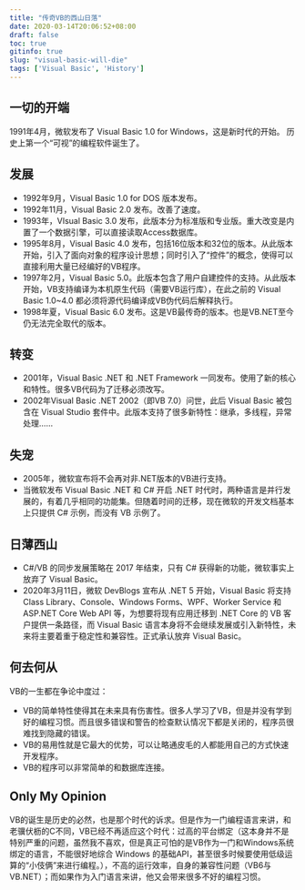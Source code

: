 ```yaml
---
title: "传奇VB的西山日落"
date: 2020-03-14T20:06:52+08:00
draft: false
toc: true
gitinfo: true
slug: "visual-basic-will-die"
tags: ['Visual Basic', 'History']
---
```


## 一切的开端

1991年4月，微软发布了 Visual Basic 1.0 for Windows，这是新时代的开始。
历史上第一个“可视”的编程软件诞生了。

## 发展

-   1992年9月，Visual Basic 1.0 for DOS 版本发布。
-   1992年11月，Visual Basic 2.0 发布。改善了速度。
-   1993年，VIsual Basic 3.0 发布，此版本分为标准版和专业版。重大改变是内置了一个数据引擎，可以直接读取Access数据库。
-   1995年8月，Visual Basic 4.0 发布，包括16位版本和32位的版本。从此版本开始，引入了面向对象的程序设计思想；同时引入了“控件”的概念，使得可以直接利用大量已经编好的VB程序。
-   1997年2月，Visual Basic 5.0。此版本包含了用户自建控件的支持。从此版本开始，VB支持编译为本机原生代码（需要VB运行库），在此之前的 Visual Basic 1.0~4.0 都必须将源代码编译成VB伪代码后解释执行。
-   1998年夏，Visual Basic 6.0 发布。这是VB最传奇的版本。也是VB.NET至今仍无法完全取代的版本。

## 转变

-   2001年，Visual Basic .NET 和 .NET Framework 一同发布。使用了新的核心和特性。很多VB代码为了迁移必须改写。
-   2002年Visual Basic .NET 2002（即VB 7.0）问世，此后 Visual Basic 被包含在 Visual Studio 套件中。此版本支持了很多新特性：继承，多线程，异常处理……

## 失宠

-   2005年，微软宣布将不会再对非.NET版本的VB进行支持。
-   当微软发布 Visual Basic .NET 和 C# 开启 .NET 时代时，两种语言是并行发展的，有着几乎相同的功能集。但随着时间的迁移，现在微软的开发文档基本上只提供 C# 示例，而没有 VB 示例了。

## 日薄西山

-   C#/VB 的同步发展策略在 2017 年结束，只有 C# 获得新的功能，微软事实上放弃了 Visual Basic。
-   2020年3月11日，微软 DevBlogs 宣布从 .NET 5 开始，Visual Basic 将支持 Class Library、Console、Windows Forms、WPF、Worker Service 和 ASP.NET Core Web API 等，为想要将现有应用迁移到 .NET Core 的 VB 客户提供一条路径，而 Visual Basic 语言本身将不会继续发展或引入新特性，未来将主要着重于稳定性和兼容性。正式承认放弃 Visual Basic。

## 何去何从

VB的一生都在争论中度过：
-   VB的简单特性使得其在未来具有伤害性。很多人学习了VB，但是并没有学到好的编程习惯。而且很多错误和警告的检查默认情况下都是关闭的，程序员很难找到隐藏的错误。
-   VB的易用性就是它最大的优势，可以让略通皮毛的人都能用自己的方式快速开发程序。
-   VB的程序可以非常简单的和数据库连接。

## Only My Opinion

VB的诞生是历史的必然，也是那个时代的诉求。但是作为一门编程语言来讲，和老骥伏枥的C不同，VB已经不再适应这个时代：过高的平台绑定（这本身并不是特别严重的问题，虽然我不喜欢，但是真正可怕的是VB作为一门和Windows系统绑定的语言，不能很好地综合 Windows 的基础API，甚至很多时候要使用低级运算的“小伎俩”来进行编程。），不高的运行效率，自身的兼容性问题（VB6与VB.NET）；而如果作为入门语言来讲，他又会带来很多不好的编程习惯。

